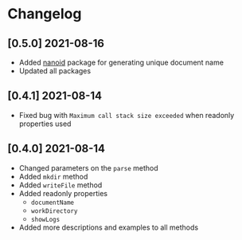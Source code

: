 # Changelog

## [0.5.0] 2021-08-16

- Added [nanoid](https://www.npmjs.com/package/nanoid) package for generating unique document name
- Updated all packages

## [0.4.1] 2021-08-14

- Fixed bug with `Maximum call stack size exceeded` when readonly properties used

## [0.4.0] 2021-08-14

- Changed parameters on the `parse` method
- Added `mkdir` method
- Added `writeFile` method
- Added readonly properties 
    - `documentName`
    - `workDirectory`
    - `showLogs`
- Added more descriptions and examples to all methods